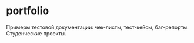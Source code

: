 # portfolio
Примеры тестовой документации: чек-листы, тест-кейсы, баг-репорты. Студенческие проекты.
